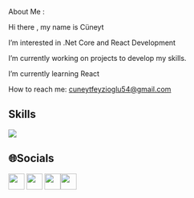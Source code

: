 About Me :

Hi there , my name is Cüneyt

I’m interested in .Net Core and React Development

I’m currently working on projects to develop my skills.

I’m currently learning React

How to reach me: cuneytfeyzioglu54@gmail.com



## Skills

<p align="left">
 <a href="https://skillicons.dev">
    <img src="https://skillicons.dev/icons?i=cs,dotnet,html,css,js,react" />
  </a>
</p>


## 🌐Socials
<p align="left"> <a href="https://www.github.com/cuneytfeyzioglu" target="_blank" rel="noreferrer"><img src="https://raw.githubusercontent.com/danielcranney/readme-generator/main/public/icons/socials/github.svg" width="32" height="32" /></a> <a href="http://www.instagram.com/cuneytfeyzioglu" target="_blank" rel="noreferrer"><img src="https://raw.githubusercontent.com/danielcranney/readme-generator/main/public/icons/socials/instagram.svg" width="32" height="32" /></a> <a href="https://www.linkedin.com/in/cuneytfeyzioglu" target="_blank" rel="noreferrer"><img src="https://raw.githubusercontent.com/danielcranney/readme-generator/main/public/icons/socials/linkedin.svg" width="32" height="32" /></a><a href="https://www.twitter.com/cuneytfeyzioglu" target="_blank" rel="noreferrer"><img src="https://raw.githubusercontent.com/danielcranney/readme-generator/main/public/icons/socials/twitter.svg" width="32" height="32" /></a></p>
